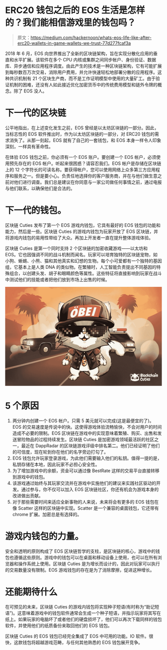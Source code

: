 # ERC20 钱包之后的 EOS 生活是怎样的？我们能相信游戏里的钱包吗？

> 原文：<https://medium.com/hackernoon/whats-eos-life-like-after-erc20-wallets-in-game-wallets-we-trust-77d277fcaf3a>

2018 年 6 月，EOS 向世界推出了全新的区块链架构，旨在实现分散化应用的垂直和水平扩展。该软件在多个 CPU 内核或集群之间同步帐户、身份验证、数据库、异步通信和应用程序调度。由此产生的技术是一种区块链架构，它有可能扩展到每秒数百万次交易，消除用户费用，并允许快速轻松地部署分散的应用程序。这种共识机制有 21 个区块生产商，而不是工作证明模型中使用的大量矿工。由于验证机制的困难，还没有人如此接近优化加密货币中的传统费用模型和链外令牌的概念。除了 EOS 没人。

# 下一代的区块链

公平地指出，在上述变化发生之前，EOS 曾经是以太坊区块链的一部分。因此，当标志性的 EOS 软件推出时，作为以太坊区块链的一部分，对 ERC20 钱包的需求消失了。从那一刻起，EOS 就有了自己的一套钱包，和 EOS 本身一样令人印象深刻，一样具有革命性。

在体验 EOS 钱包之前，你必须有一个 EOS 账户。要创建一个 EOS 帐户，必须使用预先存在的 EOS 帐户。听起来很困惑？请容忍我们。EOS 帐户是存储在区块链上的 12 个字符长的可读名称。要获得帐户，您可以使用网络上众多第三方应用程序和服务之一。但是要小心。负责任地选择你的客户服务商，并在与他们做生意之前对他们进行调查。我们总是建议在你同意与一家公司做任何事情之前，通过电报与他们联系，以确保他们是合法的。

# 下一代的钱包。

区块链 Cuties 发布了第一个 EOS 游戏内钱包，它具有最好的 EOS 钱包的功能和能力，然后是一些。区块链 Cuties 的游戏内钱包为玩家开放了 EOS 区块链，并将游戏内钱包的易用性带给了大众。再加上开发者一直在提升整体游戏体验。

区块链 Cuties 是第一个同时支持 2 个区块链的加密收藏游戏——以太坊和 EOS。它也因强调不同的战斗机制而闻名。玩家可以培育独特的区块链宠物，如小狗、蜥蜴、小熊、猫和其他真实和幻想的生物。每个小可爱都有一个独特的基因组，它基本上是人类 DNA 的类似物。在繁殖时，人工智能负责提出不同基因的特殊组合，以创建头发、胡子和眼睛颜色等属性。这些特征将直接影响到玩家在战斗中测试他们的技能或者把他们放到市场上出售的时候。

![](img/24becf250c810fe98283381fb6a32859.png)

# 5 个原因

1.  两分钟内创建一个 EOS 帐户。只需 5 美元就可以完成(这是最便宜的了)。EOS 的交易速度是传说中的快。这使得游戏体验流畅愉快，不会对用户的时间造成不必要的限制。EOS 区块链在游戏中的实现意味着繁殖、购买、出售和发送冒险物品的过程持续发生。区块链 Cuties 是加密游戏领域最活跃的社区之一，最近在 DappRadar 的区块链游戏评级中排名第二。他们已经证明了他们的可信度，现在轮到你在他们的名字旁边打勾了。
2.  EOS 钱包允许玩家登录游戏，为此他们需要输入他们的私钥。值得一提的是，私钥存储在本地，因此玩家不必担心安全性。
3.  为了增加游戏中的余额，资金可以通过像 BestRate 这样的交易平台直接转移到游戏中的钱包。
4.  该游戏通过始终与其玩家交流并在游戏中实施他们的建议来实践社区驱动的开发。通过参与，你不仅可以加入 EOS 区块链社区，你还有机会为游戏本身的改进做出贡献。
5.  对于那些需要时间来适应全新事物的人来说，未来将会有更多的 EOS 钱包在像 Scatter 这样的区块链中实现。Scatter 是一个兼容的桌面钱包，它还带有 chrome 扩展。加密总是有选择的。

# 游戏内钱包的力量。

安全和透明的原则构成了 EOS 区块链哲学的支柱，是区块链的核心，游戏中的钱包也遵循这些原则。游戏中的钱包可以在桌面和移动设备上使用，也可以在所有浏览器和操作系统上使用。区块链 Cuties 是为增长而设计的，因此对玩家可以执行的交易数量没有限制。EOS 游戏钱包的存在是为了消除摩擦，促进这种增长。

# 还能期待什么

在可预见的未来，区块链 Cuties 的游戏内钱包将实现种子短语(有时称为“助记短语”)。这意味着游戏中的钱包软件通常会生成一个种子短语，并指示玩家将其写在纸上。如果玩家的电脑坏了或者他们的硬盘损坏了，他们可以再次下载同样的钱包软件，并使用他们的纸质备份来取回他们的 EOS 钱包。

区块链 Cuties 的 EOS 钱包已经完全集成了 EOS 中可用的功能。IO 软件。很快，这款钱包将超越游戏范畴，与任何其他熟悉的 EOS 钱包展开竞争。